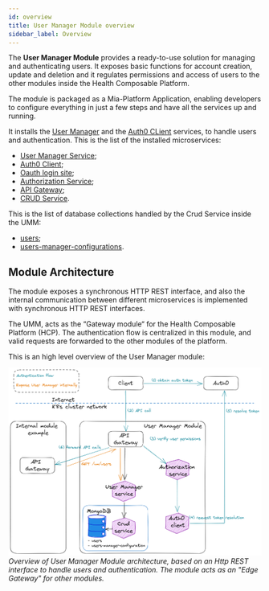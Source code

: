 ```yaml
---
id: overview
title: User Manager Module overview
sidebar_label: Overview
---
```




The **User Manager Module** provides a ready-to-use solution for managing and authenticating users. It exposes basic functions for account creation, update and deletion and it regulates permissions and access of users to the other modules inside the Health Composable Platform.

The module is packaged as a Mia-Platform Application, enabling developers to configure everything in just a few steps and have all the services up and running.

It installs the [User Manager][mia-user-manager-service] and the [Auth0 CLient][mia-auth0-client] services, to handle users and authentication. This is the list of the installed microservices:

- [User Manager Service][mia-user-manager-service];
- [Auth0 Client][mia-auth0-client];
- [Oauth login site][oauth-login-site];
- [Authorization Service][mia-authorization-service];
- [API Gateway][mia-api-gateway];
- [CRUD Service][mia-crud-service].

This is the list of database collections handled by the Crud Service inside the UMM:

- [users][mia-users-collection];
- [users-manager-configurations][mia-users-manager-configurations].

## Module Architecture

The module exposes a synchronous HTTP REST interface, and also the internal communication between different microservices is implemented with synchronous HTTP REST interfaces.

The UMM, acts as the “Gateway module“ for the Health Composable Platform (HCP). The authentication flow is centralized in this module, and valid requests are forwarded to the other modules of the platform.

This is an high level overview of the User Manager module:

![User Manager Module Architecture](img/umm-high-level-architecture.png)
*Overview of User Manager Module architecture, based on an Http REST interface to handle users and authentication. The module acts as an "Edge Gateway" for other modules.*


[mia-application]: /runtime-components/applications/mia_applications.md
[mia-user-manager-service]: /runtime-components/plugins/user-manager-service/10_overview.md
[mia-auth0-client]: /runtime-components/plugins/auth0-client/10_overview.md
[mia-authorization-service]: /runtime-components/plugins/authorization-service/10_overview.md
[mia-api-gateway]: /runtime-components/plugins/api-gateway/10_overview.md
[mia-crud-service]: /runtime-components/plugins/crud-service/10_overview_and_usage.md
[oauth-login-site]: /runtime-components/applications/secure-api-gateway/10_overview.md#oauth-login-site

[mia-users-collection]: /runtime-components/plugins/user-manager-service/20_configuration.md#user-crud-collection 
[mia-users-manager-configurations]: /runtime-components/plugins/user-manager-service/20_configuration.md#user-manager-configuration-crud-collection
